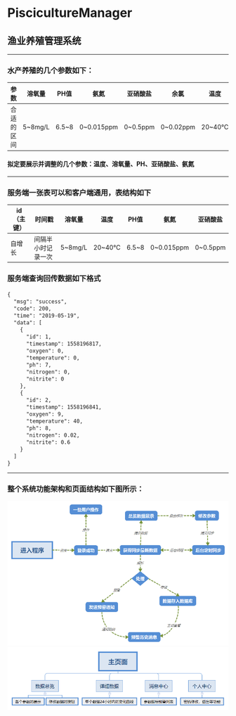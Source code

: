 # PiscicultureManager
## 渔业养殖管理系统

-----

### 水产养殖的几个参数如下：
| 参数       | 溶氧量  | PH值  | 氨氮       | 亚硝酸盐 | 余氯      | 温度   |
| ---------- | ------- | ----- | ---------- | -------- | --------- | ------ |
| 合适的区间 | 5~8mg/L | 6.5~8 | 0~0.015ppm | 0~0.5ppm | 0~0.02ppm | 20~40℃ |

#### 拟定要展示并调整的几个参数：温度、溶氧量、PH、亚硝酸盐、氨氮

-----

### 服务端一张表可以和客户端通用，表结构如下
| id（主键） | 时间戳             | 溶氧量  | 温度   | PH值  | 氨氮       | 亚硝酸盐 |
| ---------- | ------------------ | ------- | ------ | ----- | ---------- | -------- |
| 自增长     | 间隔半小时记录一次 | 5~8mg/L | 20~40℃ | 6.5~8 | 0~0.015ppm | 0~0.5ppm |

### 服务端查询回传数据如下格式
```
{
  "msg": "success",
  "code": 200,
  "time": "2019-05-19",
  "data": [
    {
      "id": 1,
      "timestamp": 1558196817,
      "oxygen": 0,
      "temperature": 0,
      "ph": 7,
      "nitrogen": 0,
      "nitrite": 0
    },
    {
      "id": 2,
      "timestamp": 1558196841,
      "oxygen": 9,
      "temperature": 40,
      "ph": 8,
      "nitrogen": 0.02,
      "nitrite": 0.6
    }
  ]
}
```

-----

### 整个系统功能架构和页面结构如下图所示：
![功能架构](FlowChart/功能架构.png)
![页面结构](FlowChart/页面结构.png)